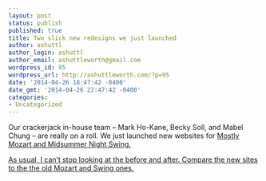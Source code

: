 ```yaml
---
layout: post
status: publish
published: true
title: Two slick new redesigns we just launched
author: ashuttl
author_login: ashuttl
author_email: ashuttleworth@gmail.com
wordpress_id: 95
wordpress_url: http://ashuttleworth.com/?p=95
date: '2014-04-26 18:47:42 -0400'
date_gmt: '2014-04-26 22:47:42 -0400'
categories:
- Uncategorized
---
```

<p>Our crackerjack in-house team &ndash; Mark Ho-Kane, Becky Soll, and Mabel Chung &ndash; are really on a roll. We just launched new websites for <a href="http:&#47;&#47;mostlymozart.org" target="_blank">Mostly Mozart and <a href="http:&#47;&#47;midsummernightswing.org" target="_blank">Midsummer Night Swing.</p>
<p>As usual, I can&rsquo;t stop looking at the before and after. Compare the new sites to the the old <a href="http:&#47;&#47;mostlymozart.org&#47;archives&#47;2013&#47;" target="_blank">Mozart and <a href="http:&#47;&#47;midsummernightswing.org&#47;archives&#47;2013&#47;" target="_blank">Swing ones.</p>
